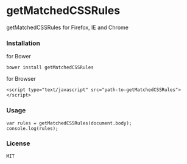 # getMatchedCSSRules
getMatchedCSSRules for Firefox, IE and Chrome

### Installation

for Bower

    bower install getMatchedCSSRules
    
for Browser

    <script type="text/javascript" src="path-to-getMatchedCSSRules"></script>

### Usage
    
    var rules = getMatchedCSSRules(document.body);
    console.log(rules);

### License
    MIT
